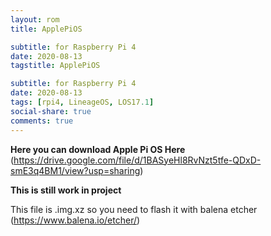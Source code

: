 ```yaml
---
layout: rom
title: ApplePiOS

subtitle: for Raspberry Pi 4
date: 2020-08-13
tagstitle: ApplePiOS

subtitle: for Raspberry Pi 4
date: 2020-08-13
tags: [rpi4, LineageOS, LOS17.1]
social-share: true
comments: true
---
```

**Here you can download Apple Pi OS Here**
(https://drive.google.com/file/d/1BASyeHl8RvNzt5tfe-QDxD-smE3q4BM1/view?usp=sharing)

**This is still work in project**

This file is .img.xz so you need to flash it with balena etcher
(https://www.balena.io/etcher/)

